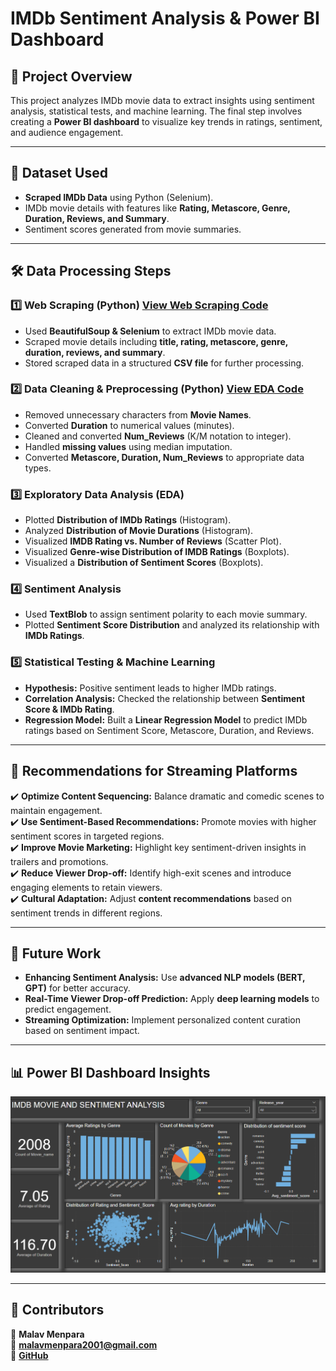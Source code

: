 # IMDb Sentiment Analysis & Power BI Dashboard

## 📌 Project Overview
This project analyzes IMDb movie data to extract insights using sentiment analysis, statistical tests, and machine learning. The final step involves creating a **Power BI dashboard** to visualize key trends in ratings, sentiment, and audience engagement.

---

## 📂 Dataset Used
- **Scraped IMDb Data** using Python (Selenium).  
- IMDb movie details with features like **Rating, Metascore, Genre, Duration, Reviews, and Summary**.  
- Sentiment scores generated from movie summaries.

---

## 🛠️ Data Processing Steps

### **1️⃣ Web Scraping (Python)** [**View Web Scraping Code**](https://github.com/Malav1301/Movie-Series-Subtitle-Sentiment-Global-Audience-Engagement/blob/main/CODE/Web_Scrapping_IMDB.ipynb)
- Used **BeautifulSoup & Selenium** to extract IMDb movie data.  
- Scraped movie details including **title, rating, metascore, genre, duration, reviews, and summary**.  
- Stored scraped data in a structured **CSV file** for further processing.

### **2️⃣ Data Cleaning & Preprocessing (Python)** [**View EDA Code**](https://github.com/Malav1301/Movie-Series-Subtitle-Sentiment-Global-Audience-Engagement/blob/main/CODE/EDA_AND_SENTIMENT_ANALYSIS.ipynb)
- Removed unnecessary characters from **Movie Names**.  
- Converted **Duration** to numerical values (minutes).  
- Cleaned and converted **Num_Reviews** (K/M notation to integer).  
- Handled **missing values** using median imputation.  
- Converted **Metascore, Duration, Num_Reviews** to appropriate data types.

### **3️⃣ Exploratory Data Analysis (EDA)** 
- Plotted **Distribution of IMDb Ratings** (Histogram).  
- Analyzed **Distribution of Movie Durations** (Histogram).  
- Visualized **IMDB Rating vs. Number of Reviews** (Scatter Plot).  
- Visualized **Genre-wise Distribution of IMDB Ratings** (Boxplots).  
- Visualized a **Distribution of Sentiment Scores** (Boxplots).

### **4️⃣ Sentiment Analysis** 
- Used **TextBlob** to assign sentiment polarity to each movie summary.  
- Plotted **Sentiment Score Distribution** and analyzed its relationship with **IMDb Ratings**.

### **5️⃣ Statistical Testing & Machine Learning**
- **Hypothesis:** Positive sentiment leads to higher IMDb ratings.  
- **Correlation Analysis:** Checked the relationship between **Sentiment Score & IMDb Rating**.  
- **Regression Model:** Built a **Linear Regression Model** to predict IMDb ratings based on Sentiment Score, Metascore, Duration, and Reviews.

---

## 📌 Recommendations for Streaming Platforms
✔️ **Optimize Content Sequencing:** Balance dramatic and comedic scenes to maintain engagement.  
✔️ **Use Sentiment-Based Recommendations:** Promote movies with higher sentiment scores in targeted regions.  
✔️ **Improve Movie Marketing:** Highlight key sentiment-driven insights in trailers and promotions.  
✔️ **Reduce Viewer Drop-off:** Identify high-exit scenes and introduce engaging elements to retain viewers.  
✔️ **Cultural Adaptation:** Adjust **content recommendations** based on sentiment trends in different regions.

---

## 🚀 Future Work
- **Enhancing Sentiment Analysis:** Use **advanced NLP models (BERT, GPT)** for better accuracy.  
- **Real-Time Viewer Drop-off Prediction:** Apply **deep learning models** to predict engagement.  
- **Streaming Optimization:** Implement personalized content curation based on sentiment impact.

---

## 📊 Power BI Dashboard Insights

![IMDb Sentiment Analysis Dashboard](https://github.com/Malav1301/Movie-Series-Subtitle-Sentiment-Global-Audience-Engagement/blob/main/Dashboard/Screenshot%202025-03-03%20212728.png)

---

## 🔗 Contributors
👤 **Malav Menpara**  
📧 **malavmenpara2001@gmail.com**  
💼 **[GitHub](https://github.com/Malav1301)**
